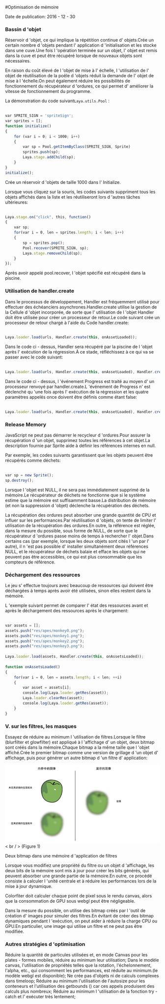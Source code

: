 #Optimisation de mémoire

Date de publication: 2016 - 12 - 30

### **Bassin d 'objet**

Réservoir d 'objet, ce qui implique la répétition continue d' objets.Crée un certain nombre d 'objets pendant l' application d 'initialisation et les stocke dans une cuve.Une fois l 'opération terminée sur un objet, l' objet est remis dans la cuve et peut être récupéré lorsque de nouveaux objets sont nécessaires.

En raison du coût élevé de l 'objet de mise à l' échelle, l 'utilisation de l' objet de réutilisation de la poêle d 'objets réduit la demande de l' objet de mise à l 'échelle.On peut également réduire les possibilités de fonctionnement du récupérateur d 'ordures, ce qui permet d' améliorer la vitesse de fonctionnement du programme.

La démonstration du code suivant`Laya.utils.Pool：`


```javascript

var SPRITE_SIGN = 'spriteSign';
var sprites = [];
function initialize()
{
    for (var i = 0; i < 1000; i++)
    {
        var sp = Pool.getItemByClass(SPRITE_SIGN, Sprite)
        sprites.push(sp);
        Laya.stage.addChild(sp);
    }
}
initialize();
```


Crée un réservoir d 'objets de taille 1000 dans l' Initialize.

Lorsque vous cliquez sur la souris, les codes suivants suppriment tous les objets affichés dans la liste et les réutiliseront lors d 'autres tâches ultérieures:


```javascript

Laya.stage.on("click", this, function()
{
    var sp;
    for(var i = 0, len = sprites.length; i < len; i++)
    {
        sp = sprites.pop();
        Pool.recover(SPRITE_SIGN, sp);
        Laya.stage.removeChild(sp);
    }
});
```


Après avoir appelé pool.recover, l 'objet spécifié est récupéré dans la piscine.



 



### **Utilisation de handler.create**

Dans le processus de développement, Handler est fréquemment utilisé pour effectuer des échéanciers asynchrones.Handler.create utilise la gestion de la Cellule d 'objet incorporée, de sorte que l' utilisation de l 'objet Handler doit être utilisée pour créer un processeur de retour.Le code suivant crée un processeur de retour chargé à l'aide du Code handler.create:


```javascript

Laya.loader.load(urls, Handler.create(this, onAssetLoaded));
```


Dans le code ci - dessus, Handler sera récupéré par la piscine de l 'objet après l' exécution de la régression.À ce stade, réfléchissez à ce qui va se passer avec le code suivant:


```javascript

Laya.loader.load(urls, Handler.create(this, onAssetLoaded), Handler.create(this, onLoading));
```


Dans le code ci - dessus, l 'événement Progress est traité au moyen d' un processeur renvoyé par handler.create.L 'événement de Progress n' est déclenché qu 'une fois après l' exécution de la régression et les quatre paramètres appelés once doivent être définis comme étant false:


```javascript

Laya.loader.load(urls, Handler.create(this, onAssetLoaded), Handler.create(this, onLoading, null, false));
```





 



### **Release Memory**

JavaScript ne peut pas démarrer le recycleur d 'ordures.Pour assurer la récupération d 'un objet, supprimez toutes les références à cet objet.La description fournie par Sprite aide à définir les références internes en null.

Par exemple, les codes suivants garantissent que les objets peuvent être récupérés comme déchets:


```javascript

var sp = new Sprite();
sp.destroy();
```



Lorsque l 'objet est NULL, il ne sera pas immédiatement supprimé de la mémoire.Le récupérateur de déchets ne fonctionne que si le système estime que la mémoire est suffisamment basse.La distribution de mémoire (et non la suppression d 'objet) déclenche la récupération des déchets.

La récupération des ordures peut absorber une grande quantité de CPU et influer sur les performances.Par réutilisation d 'objets, on tente de limiter l' utilisation de la récupération des ordures.En outre, la référence est réglée, dans la mesure du possible, sous forme de NULL, de sorte que le récupérateur d 'ordures passe moins de temps à rechercher l' objet.Dans certains cas (par exemple, lorsque les deux objets sont cités l 'un par l' autre), il n 'est pas possible d' installer simultanément deux références NULL, et le récupérateur de déchets balaie et efface les objets qui ne peuvent pas être accessibles, ce qui est plus consommable que les compteurs de référence.

### **Déchargement des ressources**

Le jeu s' effectue toujours avec beaucoup de ressources qui doivent être déchargées à temps après avoir été utilisées, sinon elles restent dans la mémoire.

L 'exemple suivant permet de comparer l' état des ressources avant et après le déchargement des ressources après le chargement:


```javascript

var assets = [];
assets.push("res/apes/monkey0.png");
assets.push("res/apes/monkey1.png");
assets.push("res/apes/monkey2.png");
assets.push("res/apes/monkey3.png");
  
Laya.loader.load(assets, Handler.create(this, onAssetsLoaded));
  
function onAssetsLoaded()
{
    for(var i = 0, len = assets.length; i < len; ++i)
    {
        var asset = assets[i];
        console.log(Laya.loader.getRes(asset));
        Laya.loader.clearRes(asset);
        console.log(Laya.loader.getRes(asset));
    }
}
```


### **V. sur les filtres, les masques**


Essayez de réduire au minimum l 'utilisation de filtres.Lorsque le filtre (blurfilter et glowfilter) est appliqué à l 'affichage d' un objet, deux bitmap sont créés dans la mémoire.Chaque bitmap a la même taille que l 'objet affiché.Crée le premier bitmap comme une version de grillage d 'un objet d' affichage, puis pour générer un autre bitmap d 'un filtre d' application:

​![图片1.png](img/1.png)< br / >
(Figure 1)

Deux bitmap dans une mémoire d 'application de filtres

Lorsque vous modifiez une propriété du filtre ou un objet d 'affichage, les deux bits de la mémoire sont mis à jour pour créer les bits générés, qui peuvent absorber une grande partie de la mémoire.En outre, ce procédé consiste à calculer l 'unité centrale et à réduire les performances lors de la mise à jour dynamique.

Colorfiter doit calculer chaque point de pixel sous le rendu canvas, alors que la consommation de GPU sous webgl peut être négligeable.

Dans la mesure du possible, on utilise des bitmap créés par l 'outil de création d' images pour simuler des filtres.En évitant de créer des bitmap dynamiques pendant l 'exécution, on peut aider à réduire la charge CPU ou GPU.En particulier, une image qui utilise un filtre et ne peut pas être modifiée.

###  **Autres stratégies d 'optimisation**

Réduire la quantité de particules utilisées et, en mode Canvas pour les plates - formes mobiles, réduire au minimum leur utilisation;
Dans le modèle canvas, l'utilisation de propriétés telles que la rotation, l'échelonnement, l'alpha, etc., qui consomment les performances, est réduite au minimum.(le modèle webgl est disponible);
Ne crée pas d'objets ni de calculs complexes dans timeloop;
Réduire au minimum l'utilisation de l'autosize pour les conteneurs et l'utilisation des getbounds () car ces appels produisent des calculs plus nombreux;
Réduire au minimum l 'utilisation de la fonction try - catch et l' exécuter très lentement;